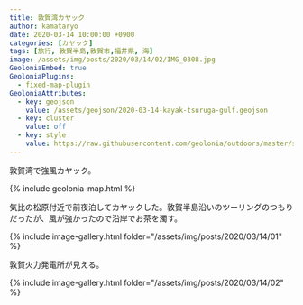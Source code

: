 ```yaml
---
title: 敦賀湾カヤック
author: kamataryo
date: 2020-03-14 10:00:00 +0900
categories: [カヤック]
tags: [旅行, 敦賀半島,敦賀市,福井県, 海]
image: /assets/img/posts/2020/03/14/02/IMG_0308.jpg
GeoloniaEmbed: true
GeoloniaPlugins:
  - fixed-map-plugin
GeoloniaAttributes:
  - key: geojson
    value: /assets/geojson/2020-03-14-kayak-tsuruga-gulf.geojson
  - key: cluster
    value: off
  - key: style
    value: https://raw.githubusercontent.com/geolonia/outdoors/master/style.json
---
```


敦賀湾で強風カヤック。

{% include geolonia-map.html %}

気比の松原付近で前夜泊してカヤックした。敦賀半島沿いのツーリングのつもりだったが、風が強かったので沿岸でお茶を濁す。


{% include image-gallery.html folder="/assets/img/posts/2020/03/14/01" %}

敦賀火力発電所が見える。

{% include image-gallery.html folder="/assets/img/posts/2020/03/14/02" %}
